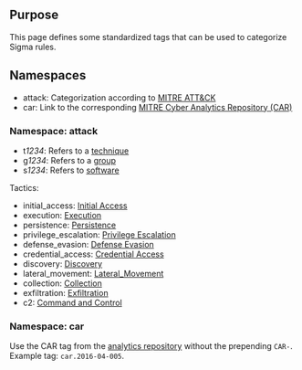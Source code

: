 ## Purpose

This page defines some standardized tags that can be used to categorize Sigma rules.

## Namespaces

* attack: Categorization according to [MITRE ATT&CK](https://attack.mitre.org)
* car: Link to the corresponding [MITRE Cyber Analytics Repository (CAR)](https://car.mitre.org/)

### Namespace: attack

* t*1234*: Refers to a [technique](https://attack.mitre.org/wiki/All_Techniques)
* g*1234*: Refers to a [group](https://attack.mitre.org/wiki/Groups)
* s*1234*: Refers to [software](https://attack.mitre.org/wiki/Software)

Tactics:
* initial_access: [Initial Access](https://attack.mitre.org/wiki/Initial_Access)
* execution: [Execution](https://attack.mitre.org/wiki/Execution)
* persistence: [Persistence](https://attack.mitre.org/wiki/Persistence)
* privilege_escalation: [Privilege Escalation](https://attack.mitre.org/wiki/Privilege_Escalation)
* defense_evasion: [Defense Evasion](https://attack.mitre.org/wiki/Defense_Evasion)
* credential_access: [Credential Access](https://attack.mitre.org/wiki/Credential_Access)
* discovery: [Discovery](https://attack.mitre.org/wiki/Discovery)
* lateral_movement: [Lateral_Movement](https://attack.mitre.org/wiki/Lateral_Movement)
* collection: [Collection](https://attack.mitre.org/wiki/Collection)
* exfiltration: [Exfiltration](https://attack.mitre.org/wiki/Exfiltration)
* c2: [Command and Control](https://attack.mitre.org/wiki/Command_and_Control)

### Namespace: car

Use the CAR tag from the [analytics repository](https://car.mitre.org/analytics/) without the prepending `CAR-`. Example tag: `car.2016-04-005`.